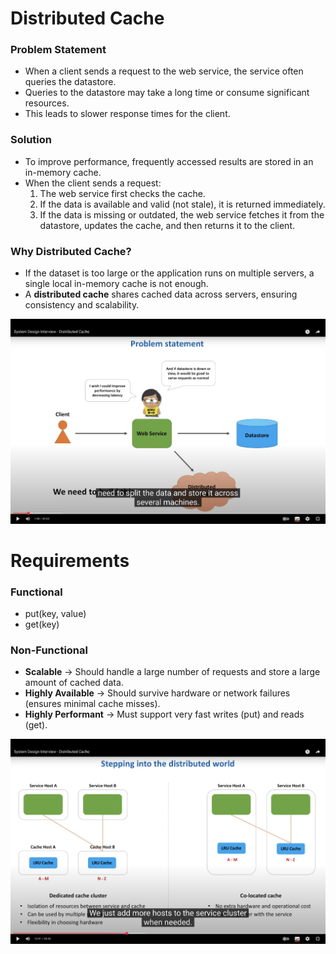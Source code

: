 # Distributed Cache

### Problem Statement
- When a client sends a request to the web service, the service often queries the datastore.
- Queries to the datastore may take a long time or consume significant resources.
- This leads to slower response times for the client.

### Solution
- To improve performance, frequently accessed results are stored in an in-memory cache.
- When the client sends a request:
    1. The web service first checks the cache.
    2. If the data is available and valid (not stale), it is returned immediately.
    3. If the data is missing or outdated, the web service fetches it from the datastore, updates the cache, and then returns it to the client.

### Why Distributed Cache?
- If the dataset is too large or the application runs on multiple servers, a single local in-memory cache is not enough.
- A **distributed cache** shares cached data across servers, ensuring consistency and scalability.

![cache.png](../../Pics/cache.png)
# Requirements
### Functional
 - put(key, value)
 - get(key)

### Non-Functional
- **Scalable** → Should handle a large number of requests and store a large amount of cached data.
- **Highly Available** → Should survive hardware or network failures (ensures minimal cache misses).
- **Highly Performant** → Must support very fast writes (put) and reads (get).

![DistributedCache.png](../../Pics/DistributedCache.png)

